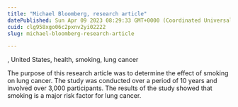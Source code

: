 ```yaml
---
title: "Michael Bloomberg, research article"
datePublished: Sun Apr 09 2023 08:29:33 GMT+0000 (Coordinated Universal Time)
cuid: clg958xgo06c2pxnv2yi02222
slug: michael-bloomberg-research-article

---
```


, United States, health, smoking, lung cancer

The purpose of this research article was to determine the effect of smoking on lung cancer. The study was conducted over a period of 10 years and involved over 3,000 participants. The results of the study showed that smoking is a major risk factor for lung cancer.